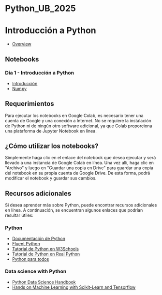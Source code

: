 # Python_UB_2025

# Introducción a Python

* [Overview](INTRO.pdf)
  
## Notebooks

### Día 1 - Introducción a Python
* [Introducción](Clase_I_Python.ipynb)
* [Numpy](Numpy.ipynb)

## Requerimientos
Para ejecutar los notebooks en Google Colab, es necesario tener una cuenta de Google y una conexión a Internet. No se requiere la instalación de Python ni de ningún otro software adicional, ya que Colab proporciona una plataforma de Jupyter Notebook en línea.

## ¿Cómo utilizar los notebooks?
Simplemente haga clic en el enlace del notebook que desea ejecutar y será llevado a una instancia de Google Colab en línea. Una vez allí, haga clic en "Archivo" y luego en "Guardar una copia en Drive" para guardar una copia del notebook en su propia cuenta de Google Drive. De esta forma, podrá modificar el notebook y guardar sus cambios.

## Recursos adicionales
Si desea aprender más sobre Python, puede encontrar recursos adicionales en línea. A continuación, se encuentran algunos enlaces que podrían resultar útiles:

### Python
* [Documentación de Python](https://docs.python.org/es/3/)
* [Fluent Python](https://github.com/fluentpython/example-code-2e)
* [Tutorial de Python en W3Schools](https://www.w3schools.com/python/)
* [Tutorial de Python en Real Python](https://realpython.com/tutorials/basics/)
* [Python para todos](https://www.py4e.com/)

### Data science with Python
* [Python Data Science Handbook](https://github.com/jakevdp/PythonDataScienceHandbook)
* [Hands on Machine Learning with Scikit-Learn and Tensorflow](https://github.com/ageron/handson-ml3)
